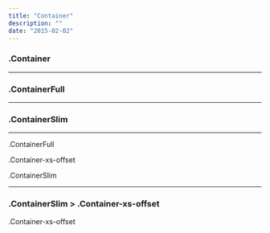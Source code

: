 ```yaml
---
title: "Container"
description: ""
date: "2015-02-02"
---
```


<div class="Container test-container">
  <h3>.Container</h3>
</div>

<hr>

<div class="ContainerFull test-container">
  <h3>.ContainerFull</h3>
</div>

<hr>

<div class="ContainerSlim test-container">
  <h3>.ContainerSlim</h3>
</div>

<hr>

<div class="ContainerFull test-container">
  <p>.ContainerFull</p>
  <div class="Container-xs-offset test-container">
    <p>.Container-xs-offset</p>
    <div class="ContainerSlim test-container">
      <p>.ContainerSlim</p>
    </div>
  </div>
</div>
<hr>


<div class="ContainerSlim">
  <h3>.ContainerSlim > .Container-xs-offset</h3>
  <div class="Container-xs-offset">
    <p class="Container-xs-offset">
      .Container-xs-offset
      <img class="" src="http://placehold.it/1250x800" alt="" />
    </p>
  </div>
</div>
